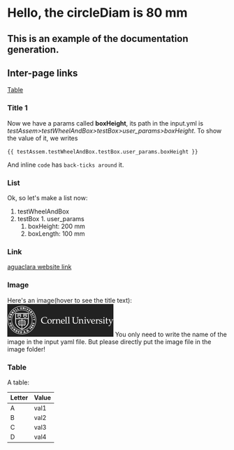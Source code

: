 # Hello, the circleDiam is 80 mm
## This is an example of the documentation generation.

## Inter-page links
[Table](#table)

### Title 1
Now we have a params called **boxHeight**, its path in the input.yml is
*testAssem>testWheelAndBox>testBox>user_params>boxHeight*.
To show the value of it, we writes
```jinja2
{{ testAssem.testWheelAndBox.testBox.user_params.boxHeight }}
```
And inline `code` has `back-ticks around` it.

### List
Ok, so let's make a list now:
1. testWheelAndBox
  1. testBox
    1. user_params
      1. boxHeight: 200 mm
      2. boxLength: 100 mm

### Link
[aguaclara website link](http://aguaclara.cornell.edu)

### Image
Here's an image(hover to see the title text):
![Cornell University](./image/cornell.png)
You only need to write the name of the image in the input yaml file.
But please directly put the image file in the image folder!

### Table

A table:

| Letter | Value |
| --- | --- |
| A | val1 |
| B | val2 |
| C | val3 |
| D | val4 |
